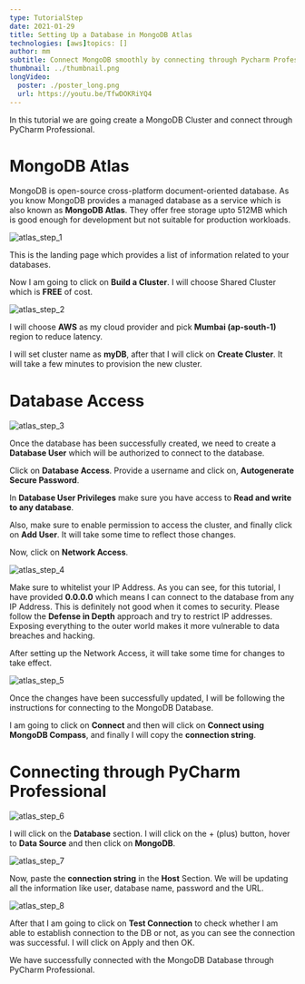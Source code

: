 ```yaml
---
type: TutorialStep
date: 2021-01-29
title: Setting Up a Database in MongoDB Atlas
technologies: [aws]topics: []
author: mm
subtitle: Connect MongoDB smoothly by connecting through Pycharm Professional to explore the database GUI.
thumbnail: ../thumbnail.png
longVideo:
  poster: ./poster_long.png
  url: https://youtu.be/TfwDOKRiYQ4
---
```


In this tutorial we are going create a MongoDB Cluster and connect through PyCharm Professional.

# MongoDB Atlas

MongoDB is open-source cross-platform document-oriented database. As you know 
MongoDB provides a managed database as a service which is also known as **MongoDB Atlas**.
They offer free storage upto 512MB which is good enough for development but not suitable for 
production workloads.

![atlas_step_1](./steps/step1.png)

This is the landing page which provides a list of information related to your databases.


Now I am going to click on **Build a Cluster**. I will choose Shared Cluster which is **FREE** of cost.


![atlas_step_2](./steps/step2.png)

I will choose **AWS** as my cloud provider and pick **Mumbai (ap-south-1)** region to reduce latency.

I will set cluster name as **myDB**, after that I will click on **Create Cluster**.
It will take a few minutes to provision the new cluster.

# Database Access

![atlas_step_3](./steps/step3.png)

Once the database has been successfully created, 
we need to create a **Database User** which will be authorized
to connect to the database.


Click on **Database Access**. Provide a username and click on, **Autogenerate Secure Password**.

In **Database User Privileges** make sure you have access to **Read and write to any database**.

Also, make sure to enable permission to access the cluster, and finally click on **Add User**. It will take some time to reflect those changes.

Now, click on **Network Access**.

![atlas_step_4](./steps/step4.png)

Make sure to whitelist your IP Address. As you can see, for this tutorial, I have provided **0.0.0.0** which means I can connect to the database from 
any IP Address. This is definitely not good when it comes to security. Please follow the **Defense in Depth** approach and try to restrict IP addresses. 
Exposing everything to the outer world makes it more vulnerable to data breaches and hacking. 

After setting up the Network Access, it will take some time for changes to take effect.


![atlas_step_5](./steps/step5.png)

Once the changes have been successfully updated, I will be following the instructions
for connecting to the MongoDB Database.

I am going to click on **Connect** and then will click on **Connect using MongoDB Compass**, 
and finally I will copy the **connection string**.


# Connecting through PyCharm Professional


![atlas_step_6](./steps/step6.png)

I will click on the **Database** section. I will click on the + (plus) button,  hover to **Data Source** and then click on **MongoDB**.

![atlas_step_7](./steps/step7.png)

Now, paste the **connection string** in the **Host** Section. 
We will be updating all the information like user, database name, password and the URL.

![atlas_step_8](./steps/step8.png)


After that I am going to click on **Test Connection** to check whether 
I am able to establish connection to the DB or not, as you can see the connection was successful. I will click on Apply and then OK.

We have successfully connected with the MongoDB Database through PyCharm Professional. 












